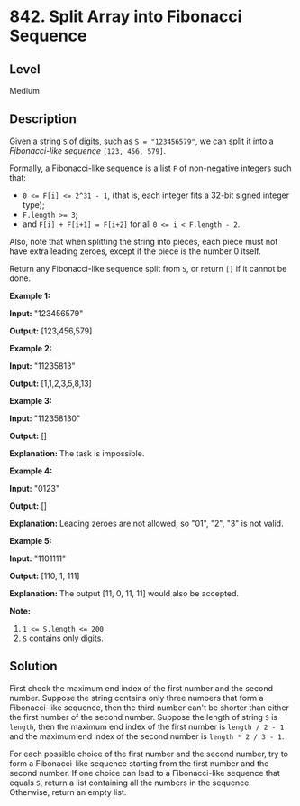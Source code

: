 # 842. Split Array into Fibonacci Sequence
## Level
Medium

## Description
Given a string `S` of digits, such as `S = "123456579"`, we can split it into a *Fibonacci-like sequence* `[123, 456, 579]`.

Formally, a Fibonacci-like sequence is a list `F` of non-negative integers such that:

* `0 <= F[i] <= 2^31 - 1`, (that is, each integer fits a 32-bit signed integer type);
* `F.length >= 3`;
* and `F[i] + F[i+1] = F[i+2]` for all `0 <= i < F.length - 2`.

Also, note that when splitting the string into pieces, each piece must not have extra leading zeroes, except if the piece is the number 0 itself.

Return any Fibonacci-like sequence split from `S`, or return `[]` if it cannot be done.

**Example 1:**

**Input:** "123456579"

**Output:** [123,456,579]

**Example 2:**

**Input:** "11235813"

**Output:** [1,1,2,3,5,8,13]

**Example 3:**

**Input:** "112358130"

**Output:** []

**Explanation:** The task is impossible.

**Example 4:**

**Input:** "0123"

**Output:** []

**Explanation:** Leading zeroes are not allowed, so "01", "2", "3" is not valid.

**Example 5:**

**Input:** "1101111"

**Output:** [110, 1, 111]

**Explanation:** The output [11, 0, 11, 11] would also be accepted.

**Note:**

1. `1 <= S.length <= 200`
2. `S` contains only digits.

## Solution
First check the maximum end index of the first number and the second number. Suppose the string contains only three numbers that form a Fibonacci-like sequence, then the third number can't be shorter than either the first number of the second number. Suppose the length of string `S` is `length`, then the maximum end index of the first number is `length / 2 - 1` and the maximum end index of the second number is `length * 2 / 3 - 1`.

For each possible choice of the first number and the second number, try to form a Fibonacci-like sequence starting from the first number and the second number. If one choice can lead to a Fibonacci-like sequence that equals `S`, return a list containing all the numbers in the sequence. Otherwise, return an empty list.
